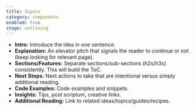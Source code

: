 ```yaml
---
title: Inputs
category: components
enabled: true
stage: outlining
---
```


- **Intro:** Introduce the idea in one sentence.
- **Explanation:** An elevator pitch that signals the reader to continue or not (keep looking for relevant page).
- **Sections/Features:** Separate sections/sub-sections (h2s/h3s) consistently. This will build the ToC.
- **Next Steps:** Next actions to take that are intentional versus simply additional reading.
- **Code Examples:** Code examples and snippets.
- **Insights:** Tips, post scriptum, creative links.
- **Additional Reading:** Link to related ideas/topics/guides/recipes.
